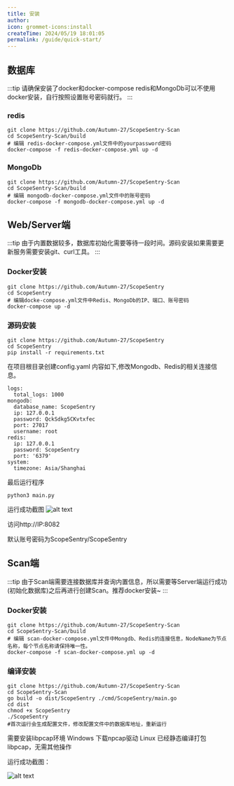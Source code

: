 ```yaml
---
title: 安装
author:
icon: grommet-icons:install
createTime: 2024/05/19 18:01:05
permalink: /guide/quick-start/
---
```


## 数据库
:::tip
请确保安装了docker和docker-compose
redis和MongoDb可以不使用docker安装，自行按照设置账号密码就行。
:::
### redis
```
git clone https://github.com/Autumn-27/ScopeSentry-Scan
cd ScopeSentry-Scan/build
# 编辑 redis-docker-compose.yml文件中的yourpassword密码
docker-compose -f redis-docker-compose.yml up -d
```
### MongoDb
```
git clone https://github.com/Autumn-27/ScopeSentry-Scan
cd ScopeSentry-Scan/build
# 编辑 mongodb-docker-compose.yml文件中的账号密码
docker-compose -f mongodb-docker-compose.yml up -d
```


## Web/Server端

:::tip
由于内置数据较多，数据库初始化需要等待一段时间。源码安装如果需要更新服务需要安装git、curl工具。
:::

### Docker安装
```
git clone https://github.com/Autumn-27/ScopeSentry
cd ScopeSentry
# 编辑docke-compose.yml文件中Redis、MongoDb的IP、端口、账号密码
docker-compose up -d
```


### 源码安装
```
git clone https://github.com/Autumn-27/ScopeSentry
cd ScopeSentry
pip install -r requirements.txt
```
在项目根目录创建config.yaml
内容如下,修改Mongodb、Redis的相关连接信息。
```
logs:
  total_logs: 1000
mongodb:
  database_name: ScopeSentry
  ip: 127.0.0.1
  password: QckSdkg5CKvtxfec
  port: 27017
  username: root
redis:
  ip: 127.0.0.1
  password: ScopeSentry
  port: '6379'
system:
  timezone: Asia/Shanghai
```
最后运行程序
```
python3 main.py
```
运行成功截图
![alt text](/images/image.png)

访问http://IP:8082

默认账号密码为ScopeSentry/ScopeSentry

## Scan端

:::tip
由于Scan端需要连接数据库并查询内置信息，所以需要等Server端运行成功(初始化数据库)之后再进行创建Scan。推荐docker安装~
:::

### Docker安装

```
git clone https://github.com/Autumn-27/ScopeSentry-Scan
cd ScopeSentry-Scan/build
# 编辑 scan-docker-compose.yml文件中Mongdb、Redis的连接信息，NodeName为节点名称，每个节点名称请保持唯一性。
docker-compose -f scan-docker-compose.yml up -d
```

### 编译安装
```
git clone https://github.com/Autumn-27/ScopeSentry-Scan
cd ScopeSentry-Scan
go build -o dist/ScopeSentry ./cmd/ScopeSentry/main.go
cd dist
chmod +x ScopeSentry
./ScopeSentry
#首次运行会生成配置文件，修改配置文件中的数据库地址，重新运行
```

需要安装libpcap环境
Windows 下载npcap驱动
Linux 已经静态编译打包libpcap，无需其他操作

运行成功截图：

![alt text](/images/image-1.png)
